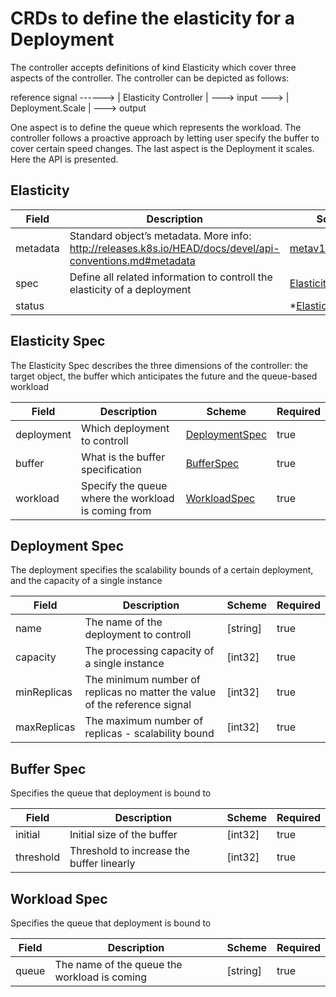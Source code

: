 # CRDs to define the elasticity for a Deployment

The controller accepts definitions of kind Elasticity which cover three aspects of the controller. 
The controller can be depicted as follows: 

reference signal ------> | Elasticity Controller | ---> input ---> | Deployment.Scale | ---> output

One aspect is to define the queue which represents the workload. The controller follows a proactive approach by letting user specify the buffer to cover certain speed changes. The last aspect is the Deployment it scales. Here the API is presented. 

## Elasticity

| Field | Description | Scheme | Required |
| ----- | ----------- | ------ | -------- |
| metadata | Standard object’s metadata. More info: http://releases.k8s.io/HEAD/docs/devel/api-conventions.md#metadata | [metav1.ObjectMeta](https://kubernetes.io/docs/api-reference/v1.6/#objectmeta-v1-meta) | false |
| spec | Define all related information to controll the elasticity of a deployment | [ElasticitySpec](#elasticity-spec) | true |
| status | | *[ElasticityStatus](#prometheusstatus) | false |

## Elasticity Spec
The Elasticity Spec describes the three dimensions of the controller: the target object, the buffer which anticipates the future and the queue-based workload 

| Field | Description | Scheme | Required |
| ----- | ----------- | ------ | -------- |
| deployment | Which deployment to controll | [DeploymentSpec](#deployment-spec) | true |
| buffer | What is the buffer specification | [BufferSpec](#buffer-spec) | true |
| workload | Specify the queue where the workload is coming from | [WorkloadSpec](#workload-spec) | true |

## Deployment Spec
The deployment specifies the scalability bounds of a certain deployment, and the capacity of a single instance

| Field | Description | Scheme | Required |
| ----- | ----------- | ------ | -------- |
| name | The name of the deployment to controll | [string] | true |
| capacity | The processing capacity of a single instance | [int32] | true |
| minReplicas | The minimum number of replicas no matter the value of the reference signal | [int32] | true |
| maxReplicas | The maximum number of replicas - scalability bound | [int32] | true |

## Buffer Spec
Specifies the queue that deployment is bound to

| Field | Description | Scheme | Required |
| ----- | ----------- | ------ | -------- |
| initial | Initial size of the buffer | [int32] | true |
| threshold | Threshold to increase the buffer linearly | [int32] | true |

## Workload Spec
Specifies the queue that deployment is bound to

| Field | Description | Scheme | Required |
| ----- | ----------- | ------ | -------- |
| queue | The name of the queue the workload is coming | [string] | true |

